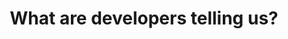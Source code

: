 ---
title: What are developers telling us?
description: Let's talk data! Listen to the Chrome team talk about what we're learning from developer feedback.
hosts:
  - andreban
  - paulkinlan
primary_host:
  - paulkinlan
event_date: 2022-08-16
event_time: 9AM PST
audio: tbd
tags: twitter-space
permalink: false
---